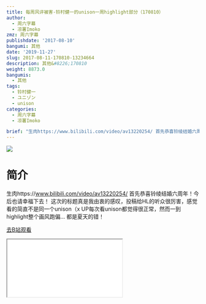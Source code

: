 ```yaml
---
title: 每周风评被害-铃村健一的unison一周highlight部分（170810）
author:
  - 周六字幕
  - 凉薯Imoko
zmz: 周六字幕
publishdate: '2017-08-10'
bangumi: 其他
date: '2019-11-27'
slug: 2017-08-11-170810-13234664
description: 其他&#8226;170810
weight: 8873.0
bangumis:
  - 其他
tags:
  - 铃村健一
  - ユニゾン
  - unison
categories:
  - 周六字幕
  - 凉薯Imoko

brief: "生肉https://www.bilibili.com/video/av13220254/ 首先恭喜铃绫结婚六周年！今后也请幸福下去！ 这次的标题真是我由衷的感叹，投稿给HL的听众很厉害，感觉看的简直不是同一个unison（x UP每次看unison都觉得很正常，然而一到highlight整个画风跑偏… 都是夏天的错！"
---
```

![](https://raw.githubusercontent.com/tcgriffith/owaraisite/master/static/tmpimg/f364cb3941e936dd90c051f442ebb8b933b65f81.jpg.480.jpg)
# 简介  
生肉https://www.bilibili.com/video/av13220254/
首先恭喜铃绫结婚六周年！今后也请幸福下去！
这次的标题真是我由衷的感叹，投稿给HL的听众很厉害，感觉看的简直不是同一个unison（x
UP每次看unison都觉得很正常，然而一到highlight整个画风跑偏…
都是夏天的错！  

[去B站观看](https://www.bilibili.com/video/av13234664/)
<div class ="resp-container"><iframe class="testiframe" src="//player.bilibili.com/player.html?aid=13234664"", scrolling="no", allowfullscreen="true" > </iframe></div> 
